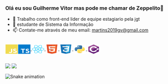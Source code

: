 ### Olá eu sou Guilherme Vitor mas pode me chamar de Zeppelito👋


- 🔭 Trabalho como front-end lider de equipe estagiario pela jgt 
- 🌱 estudante de Sistema da Informação
- 📫 Contate-me através de meu email: martins2019gv@gmail.com


<div align="center">
  <a href="https://www.linkedin.com/in/guilherme-vitor-martins-bezerra-634767257/">
   
</div>
<div style="display: inline_block"><br>
<img align="center" alt="Gui-Js" height="30" width="40" src="https://raw.githubusercontent.com/devicons/devicon/master/icons/javascript/javascript-plain.svg"><img align="center" alt="Gui-Ts" height="30" width="40" src="https://raw.githubusercontent.com/devicons/devicon/master/icons/typescript/typescript-plain.svg">
  <img align="center" alt="Gui-React" height="30" width="40" src="https://raw.githubusercontent.com/devicons/devicon/master/icons/react/react-original.svg">
  <img align="center" alt="Gui-HTML" height="30" width="40" src="https://raw.githubusercontent.com/devicons/devicon/master/icons/html5/html5-original.svg">
  <img align="center" alt="Gui-CSS" height="30" width="40" src="https://raw.githubusercontent.com/devicons/devicon/master/icons/css3/css3-original.svg">
  <img align="center" alt="Gui-Python" height="30" width="40" src="https://raw.githubusercontent.com/devicons/devicon/master/icons/python/python-original.svg">
  <img align="center" alt="Gui-Csharp" height="30" width="40" src="https://raw.githubusercontent.com/devicons/devicon/master/icons/csharp/csharp-original.svg">
  
  ##
  
  <div> 
  <a href="https://www.linkedin.com/in/guilherme-vitor-martins-bezerra-634767257/"><img src="https://img.shields.io/badge/-LinkedIn-%230077B5?style=for-the-badge&logo=linkedin&logoColor=white" target="_blank"></a> 
  <a href = "martins2019gv@gmail.com"><img src="https://img.shields.io/badge/-Gmail-%23333?style=for-the-badge&logo=gmail&logoColor=white" target="_blank"></a>
 
 
 ![Snake animation](https://github.com/kale19991/kale19991/blob/output/github-contribution-grid-snake.svg)
    
 </div>
